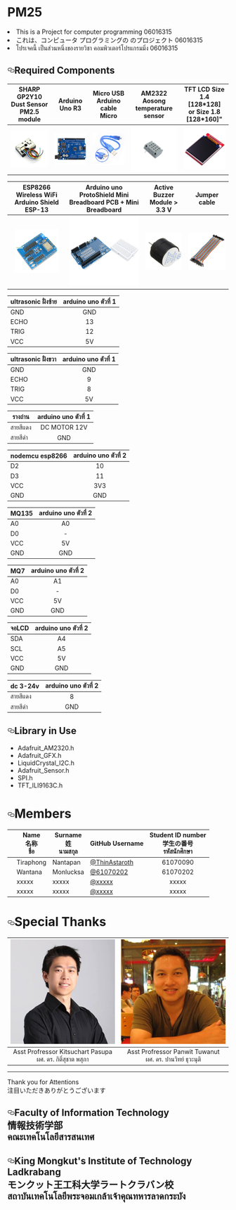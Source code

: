 # PM25
<li>This is a Project for computer programming 06016315</li>
<li>これは、コンピュータ プログラミングの のプロジェクト 06016315</li>
<li>โปรเจคนี้ เป็นส่วนหนึ่งของรายวิชา คอมพิวเตอร์โปรแกรมมิ่ง 06016315</li>

<h2><a id="user-content-required-components" class="anchor" aria-hidden="true" href="#required-components"><svg class="octicon octicon-link" viewBox="0 0 16 16" version="1.1" width="16" height="16" aria-hidden="true"><path fill-rule="evenodd" d="M4 9h1v1H4c-1.5 0-3-1.69-3-3.5S2.55 3 4 3h4c1.45 0 3 1.69 3 3.5 0 1.41-.91 2.72-2 3.25V8.59c.58-.45 1-1.27 1-2.09C10 5.22 8.98 4 8 4H4c-.98 0-2 1.22-2 2.5S3 9 4 9zm9-3h-1v1h1c1 0 2 1.22 2 2.5S13.98 12 13 12H9c-.98 0-2-1.22-2-2.5 0-.83.42-1.64 1-2.09V6.25c-1.09.53-2 1.84-2 3.25C6 11.31 7.55 13 9 13h4c1.45 0 3-1.69 3-3.5S14.5 6 13 6z"></path></svg></a><a target="_blank" rel="noopener noreferrer" href=""><img src="" alt="" style="max-width:100%;"></a>Required Components</h2>
<table>
<thead>
<tr>
<th align="center">SHARP GP2Y10 Dust Sensor PM2.5 module</th>
<th align="center">Arduino Uno R3</th>
<th align="center">Micro USB Arduino cable Micro</th>
<th align="center">AM2322 Aosong temperature sensor</th>
<th align="center">TFT LCD Size 1.4 [128*128]<br>or Size 1.8 [128*160]"</th>
</tr>
</thead>
<tbody>
<tr>
<td align="center"><a align="center" href="/Image/rc01.jpg"><img src="/Image/rc01.jpg" width="200px" style="max-width:100%;"></a></td>
<td align="center"><a align="center" href="/Image/rc02.jpg"><img src="/Image/rc02.jpg" width="200px" style="max-width:100%;"></a></td>
<td align="center"><a align="center" href="/Image/rc03.png"><img src="/Image/rc03.png" width="200px" style="max-width:100%;"></a></td>
<td align="center"><a align="center" href="/Image/rc04.jpg"><img src="/Image/rc04.jpg" width="200px" style="max-width:100%;"></a></td>
<td align="center"><a align="center" href="/Image/rc05.jpg"><img src="/Image/rc05.jpg" width="200px" style="max-width:100%;"></a></td>
</tr>
</tbody>
</table>
<table>
<thead>
<tr>
<th align="center">ESP8266 Wireless WiFi Arduino Shield ESP-13 </th>
<th align="center">Arduino uno ProtoShield Mini Breadboard PCB + Mini Breadboard</th>
<th align="center">Active Buzzer Module > 3.3 V</th>
<th align="center">Jumper cable</th>
</tr>
</thead>
<tbody>
<tr>
<td align="center"><a align="center" href="/Image/rc06.jpg"><img src="/Image/rc06.jpg" width="100px" style="max-width:100%;"></a></td>
<td align="center"><a align="center" href="/Image/rc07.jpg"><img src="/Image/rc07.jpg" width="200px" style="max-width:100%;"></a></td>
<td align="center"><a align="center" href="/Image/rc08.jpg"><img src="/Image/rc08.jpg" width="200px" style="max-width:100%;"></a></td>
<td align="center"><a align="center" href="/Image/rc09.jpg"><img src="/Image/rc09.jpg" width="200px" style="max-width:100%;"></a></td>
</tr>
</tbody>
</table>
<table>
<thead>
<tr>
<th>ultrasonic ฝั่งซ้าย</th>
<th align="center">arduino uno ตัวที่ 1</th>
</tr>
</thead>
<tbody>
<tr>
<td>GND</td>
<td align="center">GND</td>
</tr>
<tr>
<td>ECHO</td>
<td align="center">13</td>
</tr>
<tr>
<td>TRIG</td>
<td align="center">12</td>
</tr>
<tr>
<td>VCC</td>
<td align="center">5V</td>
</tr>
</tbody>
</table>
<table>
<thead>
<tr>
<th>ultrasonic ฝั่งขวา</th>
<th align="center">arduino uno ตัวที่ 1</th>
</tr>
</thead>
<tbody>
<tr>
<td>GND</td>
<td align="center">GND</td>
</tr>
<tr>
<td>ECHO</td>
<td align="center">9</td>
</tr>
<tr>
<td>TRIG</td>
<td align="center">8</td>
</tr>
<tr>
<td>VCC</td>
<td align="center">5V</td>
</tr>
</tbody>
</table>
<table>
<thead>
<tr>
<th>รางถ่าน</th>
<th align="center">arduino uno ตัวที่ 1</th>
</tr>
</thead>
<tbody>
<tr>
<td>สายสีแดง</td>
<td align="center">DC MOTOR  12V</td>
</tr>
<tr>
<td>สายสีดำ</td>
<td align="center">GND</td>
</tr>
</tbody>
</table>
<table>
<thead>
<tr>
<th>nodemcu esp8266</th>
<th align="center">arduino uno ตัวที่ 2</th>
</tr>
</thead>
<tbody>
<tr>
<td>D2</td>
<td align="center">10</td>
</tr>
<tr>
<td>D3</td>
<td align="center">11</td>
</tr>
<tr>
<td>VCC</td>
<td align="center">3V3</td>
</tr>
<tr>
<td>GND</td>
<td align="center">GND</td>
</tr>
</tbody>
</table>
<table>
<thead>
<tr>
<th>MQ135</th>
<th align="center">arduino uno ตัวที่ 2</th>
</tr>
</thead>
<tbody>
<tr>
<td>A0</td>
<td align="center">A0</td>
</tr>
<tr>
<td>D0</td>
<td align="center">-</td>
</tr>
<tr>
<td>VCC</td>
<td align="center">5V</td>
</tr>
<tr>
<td>GND</td>
<td align="center">GND</td>
</tr>
</tbody>
</table>
<table>
<thead>
<tr>
<th>MQ7</th>
<th align="center">arduino uno ตัวที่ 2</th>
</tr>
</thead>
<tbody>
<tr>
<td>A0</td>
<td align="center">A1</td>
</tr>
<tr>
<td>D0</td>
<td align="center">-</td>
</tr>
<tr>
<td>VCC</td>
<td align="center">5V</td>
</tr>
<tr>
<td>GND</td>
<td align="center">GND</td>
</tr>
</tbody>
</table>
<table>
<thead>
<tr>
<th>จอLCD</th>
<th align="center">arduino uno ตัวที่ 2</th>
</tr>
</thead>
<tbody>
<tr>
<td>SDA</td>
<td align="center">A4</td>
</tr>
<tr>
<td>SCL</td>
<td align="center">A5</td>
</tr>
<tr>
<td>VCC</td>
<td align="center">5V</td>
</tr>
<tr>
<td>GND</td>
<td align="center">GND</td>
</tr>
</tbody>
</table>
<table>
<thead>
<tr>
<th>dc 3-24v</th>
<th align="center">arduino uno ตัวที่ 2</th>
</tr>
</thead>
<tbody>
<tr>
<td>สายสีแดง</td>
<td align="center">8</td>
</tr>
<tr>
<td>สายสีดำ</td>
<td align="center">GND</td>
</tr>
</tbody>
</table>


<h2><a id="user-content-library-in-use" class="anchor" aria-hidden="true" href="#library-in-use"><svg class="octicon octicon-link" viewBox="0 0 16 16" version="1.1" width="16" height="16" aria-hidden="true"><path fill-rule="evenodd" d="M4 9h1v1H4c-1.5 0-3-1.69-3-3.5S2.55 3 4 3h4c1.45 0 3 1.69 3 3.5 0 1.41-.91 2.72-2 3.25V8.59c.58-.45 1-1.27 1-2.09C10 5.22 8.98 4 8 4H4c-.98 0-2 1.22-2 2.5S3 9 4 9zm9-3h-1v1h1c1 0 2 1.22 2 2.5S13.98 12 13 12H9c-.98 0-2-1.22-2-2.5 0-.83.42-1.64 1-2.09V6.25c-1.09.53-2 1.84-2 3.25C6 11.31 7.55 13 9 13h4c1.45 0 3-1.69 3-3.5S14.5 6 13 6z"></path></svg></a><a target="_blank" rel="noopener noreferrer" href=""><img src="" alt="" style="max-width:100%;"></a>Library in Use</h2>
<ul>
<li>Adafruit_AM2320.h</li>
<li>Adafruit_GFX.h</li>
<li>LiquidCrystal_I2C.h</li>
<li>Adafruit_Sensor.h</li>
<li>SPI.h</li>
<li>TFT_ILI9163C.h</li>
</ul>


<h1><a id="user-content-members" class="anchor" aria-hidden="true" href="#members"><svg class="octicon octicon-link" viewBox="0 0 16 16" version="1.1" width="16" height="16" aria-hidden="true"><path fill-rule="evenodd" d="M4 9h1v1H4c-1.5 0-3-1.69-3-3.5S2.55 3 4 3h4c1.45 0 3 1.69 3 3.5 0 1.41-.91 2.72-2 3.25V8.59c.58-.45 1-1.27 1-2.09C10 5.22 8.98 4 8 4H4c-.98 0-2 1.22-2 2.5S3 9 4 9zm9-3h-1v1h1c1 0 2 1.22 2 2.5S13.98 12 13 12H9c-.98 0-2-1.22-2-2.5 0-.83.42-1.64 1-2.09V6.25c-1.09.53-2 1.84-2 3.25C6 11.31 7.55 13 9 13h4c1.45 0 3-1.69 3-3.5S14.5 6 13 6z"></path></svg></a>Members</h1>
<table>
<thead>
<tr>
<th align="center"></th>
<th>Name<br>名称<br>ชื่อ</th>
<th>Surname<br>姓<br>นามสกุล</th>
<th>GitHub Username</th>
<th>Student ID number<br>学生の番号<br>รหัสนักศึกษา</th>
</tr>
</thead>
<tbody>
<tr>
<td align="center"><a target="_blank" rel="noopener noreferrer" href=""><img src="" alt="" style="max-width:100%;"></a></td>
<td>Tiraphong</td>
<td>Nantapan</td>
<td><a href="https://github.com/ThinAstaroth">@ThinAstaroth</a></td>
<td align="center">61070090</td>
</tr>
<tr>
<td align="center"><a target="_blank" rel="noopener noreferrer" href="Image.jpg"><img src="Image.jpg" alt="" style="max-width:100%;"></a></td>
<td>Wantana</td>
<td>Monlucksa</td>
<td><a href="https://github.com/it61070202">@61070202</a></td>
<td align="center">61070202</td>
</tr>
<tr>
<td align="center"><a target="_blank" rel="noopener noreferrer" href=""><img src="" alt="" style="max-width:100%;"></a></td>
<td>xxxxx</td>
<td>xxxxx</td>
<td><a href="https://github.com/xxxxxxx">@xxxxx</a></td>
<td align="center">xxxxx</td>
</tr>
<tr>
<td align="center"><a target="_blank" rel="noopener noreferrer" href=""><img src="" alt="" style="max-width:100%;"></a></td>
<td>xxxxx</td>
<td>xxxxx</td>
<td><a href="https://github.com/xxxxxx">@xxxxx</a></td>
<td align="center">xxxxx</td>
</tr>
</tbody>
</table>
<h1><a id="user-content-special-thanks" class="anchor" aria-hidden="true" href="#special-thanks"><svg class="octicon octicon-link" viewBox="0 0 16 16" version="1.1" width="16" height="16" aria-hidden="true"><path fill-rule="evenodd" d="M4 9h1v1H4c-1.5 0-3-1.69-3-3.5S2.55 3 4 3h4c1.45 0 3 1.69 3 3.5 0 1.41-.91 2.72-2 3.25V8.59c.58-.45 1-1.27 1-2.09C10 5.22 8.98 4 8 4H4c-.98 0-2 1.22-2 2.5S3 9 4 9zm9-3h-1v1h1c1 0 2 1.22 2 2.5S13.98 12 13 12H9c-.98 0-2-1.22-2-2.5 0-.83.42-1.64 1-2.09V6.25c-1.09.53-2 1.84-2 3.25C6 11.31 7.55 13 9 13h4c1.45 0 3-1.69 3-3.5S14.5 6 13 6z"></path></svg></a>Special Thanks</h1>

<table>
<thead>
<tr>
<th align="center" href="/Image/ksc.jpg"><img src="/Image/ksc.jpg" alt="" style="max-width:100%;"></a></th>
<th align="center" href="Image/pw.jpg"><img src="Image/pw.jpg" alt="" style="max-width:100%;"></a></th>
</tr>
</thead>
<tbody>
<tr>
<td align="center"> Asst Profressor Kitsuchart Pasupa<br>ผศ. ดร. กิติ์สุชาต พสุภา</td>
<td align="center"> Asst Profressor Panwit Tuwanut<br>ผศ. ดร. ปานวิทย์ ธุวะนุติ</td>
</tr>
</tbody>
</table>

<hr>
<p>Thank you for Attentions<br>注目いただきありがとうございます</p>
<h2><a id="user-content-faculty-of-information-technology" class="anchor" aria-hidden="true" href="#faculty-of-information-technology"><svg class="octicon octicon-link" viewBox="0 0 16 16" version="1.1" width="16" height="16" aria-hidden="true"><path fill-rule="evenodd" d="M4 9h1v1H4c-1.5 0-3-1.69-3-3.5S2.55 3 4 3h4c1.45 0 3 1.69 3 3.5 0 1.41-.91 2.72-2 3.25V8.59c.58-.45 1-1.27 1-2.09C10 5.22 8.98 4 8 4H4c-.98 0-2 1.22-2 2.5S3 9 4 9zm9-3h-1v1h1c1 0 2 1.22 2 2.5S13.98 12 13 12H9c-.98 0-2-1.22-2-2.5 0-.83.42-1.64 1-2.09V6.25c-1.09.53-2 1.84-2 3.25C6 11.31 7.55 13 9 13h4c1.45 0 3-1.69 3-3.5S14.5 6 13 6z"></path></svg></a>Faculty of Information Technology<br>情報技術学部<br>คณะเทคโนโลยีสารสนเทศ</h2>

<h2><a id="user-content-king-mongkuts-institute-of-technology-ladkrabang" class="anchor" aria-hidden="true" href="#king-mongkuts-institute-of-technology-ladkrabang"><svg class="octicon octicon-link" viewBox="0 0 16 16" version="1.1" width="16" height="16" aria-hidden="true"><path fill-rule="evenodd" d="M4 9h1v1H4c-1.5 0-3-1.69-3-3.5S2.55 3 4 3h4c1.45 0 3 1.69 3 3.5 0 1.41-.91 2.72-2 3.25V8.59c.58-.45 1-1.27 1-2.09C10 5.22 8.98 4 8 4H4c-.98 0-2 1.22-2 2.5S3 9 4 9zm9-3h-1v1h1c1 0 2 1.22 2 2.5S13.98 12 13 12H9c-.98 0-2-1.22-2-2.5 0-.83.42-1.64 1-2.09V6.25c-1.09.53-2 1.84-2 3.25C6 11.31 7.55 13 9 13h4c1.45 0 3-1.69 3-3.5S14.5 6 13 6z"></path></svg></a>King Mongkut's Institute of Technology Ladkrabang<br>モンクット王工科大学ラートクラバン校<br>สถาบันเทคโนโลยีพระจอมเกล้าเจ้าคุณทหารลาดกระบัง</h2>
</article>
